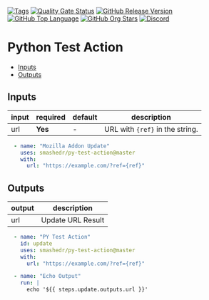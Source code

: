 [![Tags](https://github.com/smashedr/py-test-action/actions/workflows/tags.yaml/badge.svg)](https://github.com/smashedr/py-test-action/actions/workflows/tags.yaml)
[![Quality Gate Status](https://sonarcloud.io/api/project_badges/measure?project=cssnr_mozilla-addon-update-action&metric=alert_status)](https://sonarcloud.io/summary/new_code?id=cssnr_mozilla-addon-update-action)
[![GitHub Release Version](https://img.shields.io/github/v/release/smashedr/py-test-action?logo=github)](https://github.com/smashedr/py-test-action/releases/latest)
[![GitHub Top Language](https://img.shields.io/github/languages/top/smashedr/py-test-action?logo=htmx&logoColor=white)](https://github.com/smashedr/py-test-action)
[![GitHub Org Stars](https://img.shields.io/github/stars/cssnr?style=flat&logo=github&logoColor=white)](https://cssnr.github.io/)
[![Discord](https://img.shields.io/discord/899171661457293343?logo=discord&logoColor=white&label=discord&color=7289da)](https://discord.gg/wXy6m2X8wY)

# Python Test Action

* [Inputs](#Inputs)
* [Outputs](#Outputs)

## Inputs

| input | required | default | description                     |
|-------|----------|---------|---------------------------------|
| url   | **Yes**  | -       | URL with `{ref}` in the string. |

```yaml
  - name: "Mozilla Addon Update"
    uses: smashedr/py-test-action@master
    with:
      url: "https://example.com/?ref={ref}"
```

## Outputs

| output | description       |
|--------|-------------------|
| url    | Update URL Result |

```yaml
  - name: "PY Test Action"
    id: update
    uses: smashedr/py-test-action@master
    with:
      url: "https://example.com/?ref={ref}"

  - name: "Echo Output"
    run: |
      echo '${{ steps.update.outputs.url }}'
```
